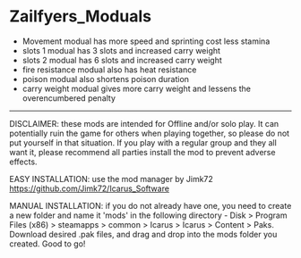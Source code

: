 # Zailfyers_Moduals
* Movement modual has more speed and sprinting cost less stamina
* slots 1 modual has 3 slots and increased carry weight
* slots 2 modual has 6 slots and increased carry weight
* fire resistance modual also has heat resistance
* poison modual also shortens poison duration
* carry weight modual gives more carry weight and lessens the overencumbered penalty

----------------------------------------------------------------------------------------------------------------------------------------------------------------------------------------------------------------------------------------------------------------------------------------------------------------------------------------------

DISCLAIMER: these mods are intended for Offline and/or solo play. It can potentially ruin the game for others when playing together, so please do not put yourself in that situation. If you play with a regular group and they all want it, please recommend all parties install the mod to prevent adverse effects.

EASY INSTALLATION: use the mod manager by Jimk72 https://github.com/Jimk72/Icarus_Software

MANUAL INSTALLATION: if you do not already have one, you need to create a new folder and name it 'mods' in the following directory - Disk > Program Files (x86) > steamapps > common > Icarus > Icarus > Content > Paks. Download desired .pak files, and drag and drop into the mods folder you created. Good to go!